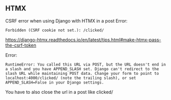 

## HTMX

CSRF error when using Django with HTMX in a post
Error:
```
Forbidden (CSRF cookie not set.): /clicked/
```
https://django-htmx.readthedocs.io/en/latest/tips.html#make-htmx-pass-the-csrf-token

Error:
```
RuntimeError: You called this URL via POST, but the URL doesn't end in a slash and you have APPEND_SLASH set. Django can't redirect to the slash URL while maintaining POST data. Change your form to point to localhost:4000/clicked/ (note the trailing slash), or set APPEND_SLASH=False in your Django settings.
```
You have to also close the url in a post like clicked/
